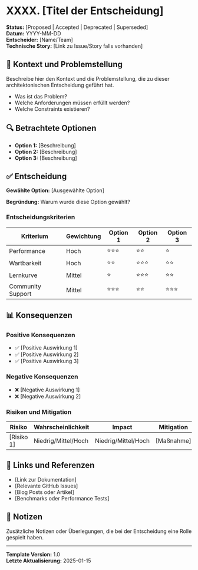 # XXXX. [Titel der Entscheidung]

**Status:** [Proposed | Accepted | Deprecated | Superseded]  
**Datum:** YYYY-MM-DD  
**Entscheider:** [Name/Team]  
**Technische Story:** [Link zu Issue/Story falls vorhanden]

## 🎯 Kontext und Problemstellung

Beschreibe hier den Kontext und die Problemstellung, die zu dieser architektonischen Entscheidung geführt hat.

- Was ist das Problem?
- Welche Anforderungen müssen erfüllt werden?
- Welche Constraints existieren?

## 🔍 Betrachtete Optionen

- **Option 1:** [Beschreibung]
- **Option 2:** [Beschreibung] 
- **Option 3:** [Beschreibung]

## ✅ Entscheidung

**Gewählte Option:** [Ausgewählte Option]

**Begründung:** Warum wurde diese Option gewählt?

### Entscheidungskriterien

| Kriterium | Gewichtung | Option 1 | Option 2 | Option 3 |
|-----------|------------|----------|----------|----------|
| Performance | Hoch | ⭐⭐⭐ | ⭐⭐ | ⭐ |
| Wartbarkeit | Hoch | ⭐⭐ | ⭐⭐⭐ | ⭐⭐ |
| Lernkurve | Mittel | ⭐ | ⭐⭐⭐ | ⭐⭐ |
| Community Support | Mittel | ⭐⭐⭐ | ⭐⭐ | ⭐⭐⭐ |

## 📊 Konsequenzen

### Positive Konsequenzen

- ✅ [Positive Auswirkung 1]
- ✅ [Positive Auswirkung 2]
- ✅ [Positive Auswirkung 3]

### Negative Konsequenzen

- ❌ [Negative Auswirkung 1]
- ❌ [Negative Auswirkung 2]

### Risiken und Mitigation

| Risiko | Wahrscheinlichkeit | Impact | Mitigation |
|--------|-------------------|--------|------------|
| [Risiko 1] | Niedrig/Mittel/Hoch | Niedrig/Mittel/Hoch | [Maßnahme] |

## 🔗 Links und Referenzen

- [Link zur Dokumentation]
- [Relevante GitHub Issues]
- [Blog Posts oder Artikel]
- [Benchmarks oder Performance Tests]

## 📝 Notizen

Zusätzliche Notizen oder Überlegungen, die bei der Entscheidung eine Rolle gespielt haben.

---

**Template Version:** 1.0  
**Letzte Aktualisierung:** 2025-01-15 